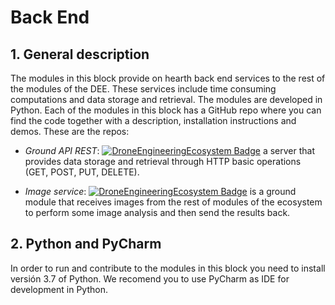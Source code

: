 # Back End
## 1. General description
The modules in this block provide on hearth back end services to the rest of the modules of the DEE. These services include time consuming computations and data storage and retrieval. The modules are developed in Python.
Each of the modules in this block has a GitHub repo where you can find the code together with a description, installation instructions and demos. These are the repos:

* *Ground API REST*:
[![DroneEngineeringEcosystem Badge](https://img.shields.io/badge/DEE-GroundAPIREST-brightgreen.svg)](https://github.com/dronsEETAC/GroundAPIREST) a server that provides data storage and retrieval through HTTP basic operations (GET, POST, PUT, DELETE).      

* *Image service*:
[![DroneEngineeringEcosystem Badge](https://img.shields.io/badge/DEE-ImageService-brightgreen.svg)](https://github.com/dronsEETAC/ImageService)  is a ground module that receives images from the rest of modules of the ecosystem to perform some image analysis and then send the results back.


## 2. Python and PyCharm
In order to run and contribute to the modules in this block you need to install versión 3.7 of Python. We recomend you to use PyCharm as IDE for development in Python.


